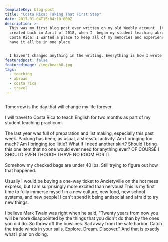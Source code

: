 ```yaml
---
templateKey: blog-post
title: "Costa Rica: Taking That First Step"
date: 2017-01-04T15:04:10.000Z
description: >-
  This was my first blog post ever written on my old Weebly account. It was
  created back in April of 2018, when I  began my student teaching abroad in
  Costa Rica. I wanted a place to keep all of my memories and experiences and
  have it all be in one place. 


  I haven't changed anything in the writing. Everything is how I wrote it in 2018. 
featuredpost: false
featuredimage: /img/beach8.jpg
tags:
  - teaching
  - abroad
  - costa rica
  - travel
---
```

![]()

Tomorrow is the day that will change my life forever.\
\
I will travel to Costa Rica to teach English for two months as part of my student teaching practicum.\
\
The last year was full of preparation and list making, especially this past week. Packing has been, as usual, a stressful activity. Am I bringing too much? Am I bringing too little? What if I need another skirt? Should I bring this one item that no one would ever need for anything ever? OF COURSE I SHOULD EVEN THOUGH I HAVE NO ROOM FOR IT.\
\
Somehow my checked bags are under 40 lbs. Still trying to figure out how that happened.\
\
Usually I would be buying a one-way ticket to Anxietyville on the hot mess express, but I am surprisingly more excited than nervous! This is my first time to fully immerse myself in a new culture, new food, new school systems, and new people! I can't spend it being antisocial and afraid to try new things.\
\
I believe Mark Twain was right when he said, "Twenty years from now you will be more disappointed by the things that you didn't do than by the ones you did do. So throw off the bowlines. Sail away from the safe harbor. Catch the trade winds in your sails. Explore. Dream. Discover." And that is exactly what I plan on doing.